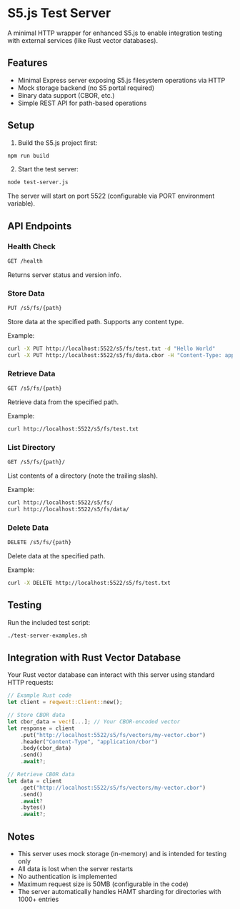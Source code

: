 # S5.js Test Server

A minimal HTTP wrapper for enhanced S5.js to enable integration testing with external services (like Rust vector databases).

## Features

- Minimal Express server exposing S5.js filesystem operations via HTTP
- Mock storage backend (no S5 portal required)
- Binary data support (CBOR, etc.)
- Simple REST API for path-based operations

## Setup

1. Build the S5.js project first:
```bash
npm run build
```

2. Start the test server:
```bash
node test-server.js
```

The server will start on port 5522 (configurable via PORT environment variable).

## API Endpoints

### Health Check
```bash
GET /health
```
Returns server status and version info.

### Store Data
```bash
PUT /s5/fs/{path}
```
Store data at the specified path. Supports any content type.

Example:
```bash
curl -X PUT http://localhost:5522/s5/fs/test.txt -d "Hello World"
curl -X PUT http://localhost:5522/s5/fs/data.cbor -H "Content-Type: application/cbor" --data-binary @data.cbor
```

### Retrieve Data
```bash
GET /s5/fs/{path}
```
Retrieve data from the specified path.

Example:
```bash
curl http://localhost:5522/s5/fs/test.txt
```

### List Directory
```bash
GET /s5/fs/{path}/
```
List contents of a directory (note the trailing slash).

Example:
```bash
curl http://localhost:5522/s5/fs/
curl http://localhost:5522/s5/fs/data/
```

### Delete Data
```bash
DELETE /s5/fs/{path}
```
Delete data at the specified path.

Example:
```bash
curl -X DELETE http://localhost:5522/s5/fs/test.txt
```

## Testing

Run the included test script:
```bash
./test-server-examples.sh
```

## Integration with Rust Vector Database

Your Rust vector database can interact with this server using standard HTTP requests:

```rust
// Example Rust code
let client = reqwest::Client::new();

// Store CBOR data
let cbor_data = vec![...]; // Your CBOR-encoded vector
let response = client
    .put("http://localhost:5522/s5/fs/vectors/my-vector.cbor")
    .header("Content-Type", "application/cbor")
    .body(cbor_data)
    .send()
    .await?;

// Retrieve CBOR data
let data = client
    .get("http://localhost:5522/s5/fs/vectors/my-vector.cbor")
    .send()
    .await?
    .bytes()
    .await?;
```

## Notes

- This server uses mock storage (in-memory) and is intended for testing only
- All data is lost when the server restarts
- No authentication is implemented
- Maximum request size is 50MB (configurable in the code)
- The server automatically handles HAMT sharding for directories with 1000+ entries